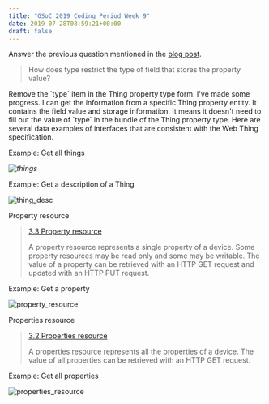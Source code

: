 ```yaml
---
title: "GSoC 2019 Coding Period Week 9"
date: 2019-07-28T08:59:21+00:00
draft: false 
---
```


[//]: # ( UUID: 9236d472-a89c-450a-b0b4-c0eea0f657fb )
[//]: # ( Title: GSoC 2019 Coding Period Week 9 )
[//]: # ( Created: 2019-07-28T08:59:21+00:00 )

Answer the previous question mentioned in the [blog post](https://longxianwen.net/gsoc-2019-coding-period-week-4).

> How does type restrict the type of field that stores the property value?

Remove the \`type\` item in the Thing property type form. I've made some progress. I can get the information from a specific Thing property entity. It contains the field value and storage information. It means it doesn't need to fill out the value of \`type\` in the bundle of the Thing property type. Here are several data examples of interfaces that are consistent with the Web Thing specification.

Example: Get all things

_![things](/images/things_api.png)_

Example: Get a description of a Thing

![thing_desc](/images/thing_desc.png)

Property resource

> [3.3 Property resource](https://iot.mozilla.org/wot/#property-resource)
>
> A property resource represents a single property of a device. Some property resources may be read only and some may be writable. The value of a property can be retrieved with an HTTP GET request and updated with an HTTP PUT request.

Example: Get a property

![property_resource](/images/property_resource.png)

Properties resource

> [3.2 Properties resource](https://iot.mozilla.org/wot/#properties-resource)
>
> A properties resource represents all the properties of a device. The value of all properties can be retrieved with an HTTP GET request.

Example: Get all properties

![properties_resource](/images/properties_resource.png)